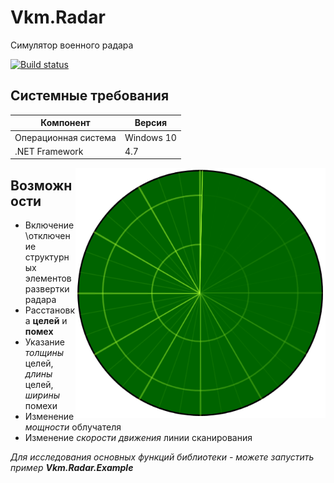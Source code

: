 # Vkm.Radar
Симулятор военного радара

[![Build status](https://danila-chervonny.visualstudio.com/Vkm.Radar/_apis/build/status/Vkm.Radar%20Build)](https://danila-chervonny.visualstudio.com/Vkm.Radar/_build/latest?definitionId=2)
## Системные требования
|Компонент               |Версия    |
|------------------------|----------|
|Операционная система    |Windows 10|
|.NET Framework          |4.7       |

<img align="right" width="400" height="400" src="https://github.com/PicOLinO/Vkm.Radar/blob/master/Images/Empty-Radar.png">

## Возможности
- Включение\отключение структурных элементов развертки радара
- Расстановка **целей** и **помех**
- Указание _толщины_ целей, _длины_ целей, _ширины_ помехи
- Изменение _мощности_ облучателя
- Изменение _скорости движения_ линии сканирования

_Для исследования основных функций библиотеки - можете запустить пример **Vkm.Radar.Example**_
